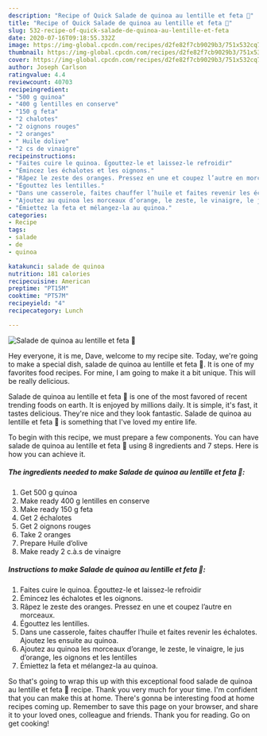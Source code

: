 ```yaml
---
description: "Recipe of Quick Salade de quinoa au lentille et feta 🧀"
title: "Recipe of Quick Salade de quinoa au lentille et feta 🧀"
slug: 532-recipe-of-quick-salade-de-quinoa-au-lentille-et-feta
date: 2020-07-16T09:18:55.332Z
image: https://img-global.cpcdn.com/recipes/d2fe82f7cb9029b3/751x532cq70/salade-de-quinoa-au-lentille-et-feta-🧀-photo-principale-de-la-recette.jpg
thumbnail: https://img-global.cpcdn.com/recipes/d2fe82f7cb9029b3/751x532cq70/salade-de-quinoa-au-lentille-et-feta-🧀-photo-principale-de-la-recette.jpg
cover: https://img-global.cpcdn.com/recipes/d2fe82f7cb9029b3/751x532cq70/salade-de-quinoa-au-lentille-et-feta-🧀-photo-principale-de-la-recette.jpg
author: Joseph Carlson
ratingvalue: 4.4
reviewcount: 40703
recipeingredient:
- "500 g quinoa"
- "400 g lentilles en conserve"
- "150 g feta"
- "2 chalotes"
- "2 oignons rouges"
- "2 oranges"
- " Huile dolive"
- "2 cs de vinaigre"
recipeinstructions:
- "Faites cuire le quinoa. Égouttez-le et laissez-le refroidir"
- "Émincez les échalotes et les oignons."
- "Râpez le zeste des oranges. Pressez en une et coupez l’autre en morceaux."
- "Égouttez les lentilles."
- "Dans une casserole, faites chauffer l’huile et faites revenir les échalotes. Ajoutez les ensuite au quinoa."
- "Ajoutez au quinoa les morceaux d’orange, le zeste, le vinaigre, le jus d’orange, les oignons et les lentilles"
- "Émiettez la feta et mélangez-la au quinoa."
categories:
- Recipe
tags:
- salade
- de
- quinoa

katakunci: salade de quinoa 
nutrition: 181 calories
recipecuisine: American
preptime: "PT15M"
cooktime: "PT57M"
recipeyield: "4"
recipecategory: Lunch

---
```



![Salade de quinoa au lentille et feta 🧀](https://img-global.cpcdn.com/recipes/d2fe82f7cb9029b3/751x532cq70/salade-de-quinoa-au-lentille-et-feta-🧀-photo-principale-de-la-recette.jpg)

Hey everyone, it is me, Dave, welcome to my recipe site. Today, we're going to make a special dish, salade de quinoa au lentille et feta 🧀. It is one of my favorites food recipes. For mine, I am going to make it a bit unique. This will be really delicious.



Salade de quinoa au lentille et feta 🧀 is one of the most favored of recent trending foods on earth. It is enjoyed by millions daily. It is simple, it's fast, it tastes delicious. They're nice and they look fantastic. Salade de quinoa au lentille et feta 🧀 is something that I've loved my entire life.


To begin with this recipe, we must prepare a few components. You can have salade de quinoa au lentille et feta 🧀 using 8 ingredients and 7 steps. Here is how you can achieve it.

<!--inarticleads1-->

##### The ingredients needed to make Salade de quinoa au lentille et feta 🧀:

1. Get 500 g quinoa
1. Make ready 400 g lentilles en conserve
1. Make ready 150 g feta
1. Get 2 échalotes
1. Get 2 oignons rouges
1. Take 2 oranges
1. Prepare  Huile d’olive
1. Make ready 2 c.à.s de vinaigre




<!--inarticleads2-->

##### Instructions to make Salade de quinoa au lentille et feta 🧀:

1. Faites cuire le quinoa. Égouttez-le et laissez-le refroidir
1. Émincez les échalotes et les oignons.
1. Râpez le zeste des oranges. Pressez en une et coupez l’autre en morceaux.
1. Égouttez les lentilles.
1. Dans une casserole, faites chauffer l’huile et faites revenir les échalotes. Ajoutez les ensuite au quinoa.
1. Ajoutez au quinoa les morceaux d’orange, le zeste, le vinaigre, le jus d’orange, les oignons et les lentilles
1. Émiettez la feta et mélangez-la au quinoa.




So that's going to wrap this up with this exceptional food salade de quinoa au lentille et feta 🧀 recipe. Thank you very much for your time. I'm confident that you can make this at home. There's gonna be interesting food at home recipes coming up. Remember to save this page on your browser, and share it to your loved ones, colleague and friends. Thank you for reading. Go on get cooking!
